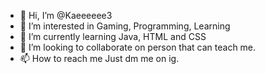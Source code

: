 - 👋 Hi, I’m @Kaeeeeee3
- 👀 I’m interested in Gaming, Programming, Learning
- 🌱 I’m currently learning Java, HTML and CSS
- 💞️ I’m looking to collaborate on person that can teach me.
- 📫 How to reach me Just dm me on ig.

<!---
Kaeeeeee3/Kaeeeeee3 is a ✨ special ✨ repository because its `README.md` (this file) appears on your GitHub profile.
You can click the Preview link to take a look at your changes.
--->

